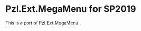 # Pzl.Ext.MegaMenu for SP2019

This is a port of [Pzl.Ext.MegaMenu](https://github.com/Puzzlepart/spfx-solutions/tree/master/Pzl.Ext.MegaMenu)
